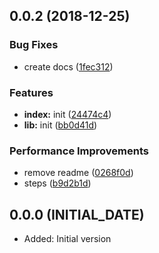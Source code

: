 ## 0.0.2 (2018-12-25)


### Bug Fixes

* create docs ([1fec312](https://github.com/posthtml/posthtml-jsx/commit/1fec312))


### Features

* **index:** init ([24474c4](https://github.com/posthtml/posthtml-jsx/commit/24474c4))
* **lib:** init ([bb0d41d](https://github.com/posthtml/posthtml-jsx/commit/bb0d41d))


### Performance Improvements

* remove readme ([0268f0d](https://github.com/posthtml/posthtml-jsx/commit/0268f0d))
* steps ([b9d2b1d](https://github.com/posthtml/posthtml-jsx/commit/b9d2b1d))



## 0.0.0 (INITIAL_DATE)

- Added: Initial version

